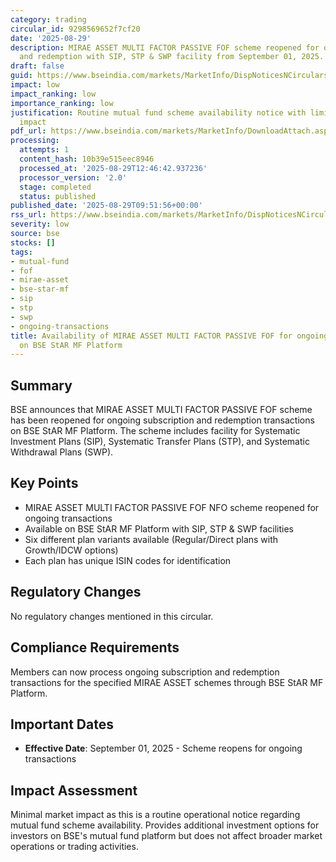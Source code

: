 ```yaml
---
category: trading
circular_id: 9298569652f7cf20
date: '2025-08-29'
description: MIRAE ASSET MULTI FACTOR PASSIVE FOF scheme reopened for ongoing subscription
  and redemption with SIP, STP & SWP facility from September 01, 2025.
draft: false
guid: https://www.bseindia.com/markets/MarketInfo/DispNoticesNCirculars.aspx?Noticeid={E966AF0D-8D7B-4689-8406-76F548B41E19}&noticeno=20250829-9&dt=08/29/2025&icount=9&totcount=37&flag=0
impact: low
impact_ranking: low
importance_ranking: low
justification: Routine mutual fund scheme availability notice with limited market
  impact
pdf_url: https://www.bseindia.com/markets/MarketInfo/DownloadAttach.aspx?id=20250829-9&attachedId=
processing:
  attempts: 1
  content_hash: 10b39e515eec8946
  processed_at: '2025-08-29T12:46:42.937236'
  processor_version: '2.0'
  stage: completed
  status: published
published_date: '2025-08-29T09:51:56+00:00'
rss_url: https://www.bseindia.com/markets/MarketInfo/DispNoticesNCirculars.aspx?Noticeid={E966AF0D-8D7B-4689-8406-76F548B41E19}&noticeno=20250829-9&dt=08/29/2025&icount=9&totcount=37&flag=0
severity: low
source: bse
stocks: []
tags:
- mutual-fund
- fof
- mirae-asset
- bse-star-mf
- sip
- stp
- swp
- ongoing-transactions
title: Availability of MIRAE ASSET MULTI FACTOR PASSIVE FOF for ongoing transactions
  on BSE StAR MF Platform
---
```


## Summary

BSE announces that MIRAE ASSET MULTI FACTOR PASSIVE FOF scheme has been reopened for ongoing subscription and redemption transactions on BSE StAR MF Platform. The scheme includes facility for Systematic Investment Plans (SIP), Systematic Transfer Plans (STP), and Systematic Withdrawal Plans (SWP).

## Key Points

- MIRAE ASSET MULTI FACTOR PASSIVE FOF NFO scheme reopened for ongoing transactions
- Available on BSE StAR MF Platform with SIP, STP & SWP facilities
- Six different plan variants available (Regular/Direct plans with Growth/IDCW options)
- Each plan has unique ISIN codes for identification

## Regulatory Changes

No regulatory changes mentioned in this circular.

## Compliance Requirements

Members can now process ongoing subscription and redemption transactions for the specified MIRAE ASSET schemes through BSE StAR MF Platform.

## Important Dates

- **Effective Date**: September 01, 2025 - Scheme reopens for ongoing transactions

## Impact Assessment

Minimal market impact as this is a routine operational notice regarding mutual fund scheme availability. Provides additional investment options for investors on BSE's mutual fund platform but does not affect broader market operations or trading activities.